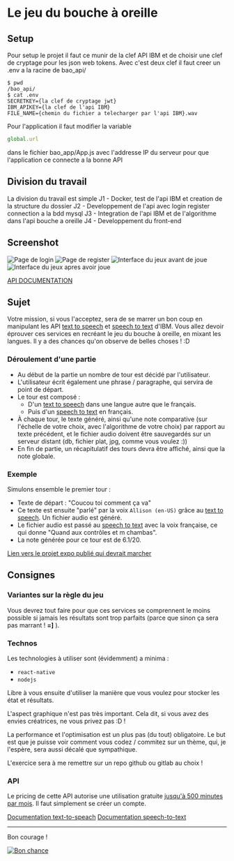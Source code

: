 # Le jeu du bouche à oreille

## Setup

Pour setup le projet il faut ce munir de la clef API IBM et de choisir une clef
de cryptage pour les json web tokens. Avec c'est deux clef il faut creer un .env
a la racine de bao_api/
```
$ pwd
/bao_api/
$ cat .env
SECRETKEY={la clef de cryptage jwt}
IBM_APIKEY={la clef de l'api IBM}
FILE_NAME={chemin du fichier a telecharger par l'api IBM}.wav
```

Pour l'application il faut modifier la variable 
```javascript
global.url
```
dans le fichier bao_app/App.js avec l'addresse IP du serveur pour que l'application
ce connecte a la bonne API

## Division du travail
La division du travail est simple
J1 - Docker, test de l'api IBM et creation de la structure du dossier
J2 - Developpement de l'api avec login register connection a la bdd mysql
J3 - Integration de l'api IBM et de l'algorithme dans l'api bouche a oreille
J4 - Developpement du front-end


## Screenshot
![Page de login](https://raw.githubusercontent.com/p4p1/technical-test-2k19/master/assets/login.jpg)
![Page de register](https://raw.githubusercontent.com/p4p1/technical-test-2k19/master/assets/register.jpg)
![Interface du jeux avant de joue](https://raw.githubusercontent.com/p4p1/technical-test-2k19/master/assets/boa_before.jpg)
![Interface du jeux apres avoir joue](https://raw.githubusercontent.com/p4p1/technical-test-2k19/master/assets/boa_after.jpg)

[API DOCUMENTATION](https://documenter.getpostman.com/view/10616927/T1Dv6ZYU?version=latest)

## Sujet

Votre mission, si vous l'acceptez, sera de se marrer un bon coup en manipulant les API [text to speech](https://www.ibm.com/watson/services/text-to-speech/) et [speech to text](https://www.ibm.com/watson/services/speech-to-text/) d'IBM.
Vous allez devoir éprouver ces services en recréant le jeu du bouche à oreille, en mixant les langues. 
Il y a des chances qu'on observe de belles choses ! :D

### Déroulement d'une partie

- Au début de la partie un nombre de tour est décidé par l'utilisateur.
- L'utilisateur écrit également une phrase / paragraphe, qui servira de point de départ.
- Le tour est composé :
  - D'un [text to speech](https://www.ibm.com/watson/services/text-to-speech/) dans une langue autre que le français.
  - Puis d'un [speech to text](https://www.ibm.com/watson/services/speech-to-text/) en français.
- À chaque tour, le texte généré, ainsi qu'une note comparative (sur l'échelle de votre choix, avec l'algorithme de votre choix) par rapport au texte précédent, et le fichier audio doivent être sauvegardés sur un serveur distant (db, fichier plat, jpg, comme vous voulez :))
- En fin de partie, un récapitulatif des tours devra être affiché, ainsi que la note globale.

### Exemple

Simulons ensemble le premier tour :

- Texte de départ : "Coucou toi comment ça va"
- Ce texte est ensuite "parlé" par la voix `Allison (en-US)` grâce au [text to speech](https://www.ibm.com/watson/services/text-to-speech/). Un fichier audio est généré.
- Le fichier audio est passé au [speech to text](https://www.ibm.com/watson/services/speech-to-text/) avec la voix française, ce qui donne "Quand aux contrôles et m chambas". 
- La note générée pour ce tour est de 6.1/20.

[Lien vers le projet expo publié qui devrait marcher](https://expo.io/@dragma/app)

## Consignes

### Variantes sur la règle du jeu

Vous devrez tout faire pour que ces services se comprennent le moins possible si jamais les résultats sont trop parfaits (parce que sinon ça sera pas marrant ! **=]** ).

### Technos

Les technologies à utiliser sont (évidemment)  a minima :

- `react-native`
- `nodejs`

Libre à vous ensuite d'utiliser la manière que vous voulez pour stocker les état et résultats.

L'aspect graphique n'est pas très important. Cela dit, si vous avez des envies créatrices, ne vous privez pas :D !

La performance et l'optimisation est un plus pas (du tout) obligatoire. Le but est que je puisse voir comment vous codez / commitez sur un thème, qui, je l'espère, sera aussi décalé que sympathique.

L'exercice sera à me remettre sur un repo github ou gitlab au choix !

### API

Le pricing de cette API autorise une utilisation gratuite [jusqu'à 500 minutes par mois](https://www.ibm.com/cloud/watson-speech-to-text/pricing). Il faut simplement se créer un compte.

[Documentation text-to-speach](https://cloud.ibm.com/apidocs/text-to-speech?code=node)
[Documentation speech-to-text](https://cloud.ibm.com/apidocs/speech-to-text?code=node)

---

Bon courage !

[![Bon chance](https://img.youtube.com/vi/7OGpsoJ1kwk/0.jpg)](https://www.youtube.com/watch?v=7OGpsoJ1kwk)

